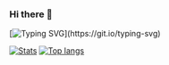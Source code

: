 ### Hi there 👋



[![Typing SVG](https://readme-typing-svg.herokuapp.com/?color=1FF72F&center=true&vCenter=true&lines=Hello%2C+My+Name+Is+Zvi!)](https://git.io/typing-svg)


[![Stats](https://statistics-5nevm94tx-zvicodes-projects.vercel.app/api?username=ZviCode&show_icons=true&count_private=true&theme=dark&custom_title=My%20GitHub%20Stats&card_width=445)](https://github.com/ZviCode#gh-dark-mode-only)
[![Top langs](https://statistics-5nevm94tx-zvicodes-projects.vercel.app/api/top-langs/?username=ZviCode&layout=compact&hide=CSS&theme=dark&show_icons=true&count_private=true&card_width=445)](https://github.com/ZviCode#gh-dark-mode-only)

<!--
**ZviCode/ZviCode** is a ✨ _special_ ✨ repository because its `README.md` (this file) appears on your GitHub profile.

Here are some ideas to get you started:

- 🔭 I’m currently working on ...
- 🌱 I’m currently learning ...
- 👯 I’m looking to collaborate on ...
- 🤔 I’m looking for help with ...
- 💬 Ask me about ...
- 📫 How to reach me: ...
- 😄 Pronouns: ...
- ⚡ Fun fact: ...
-->
